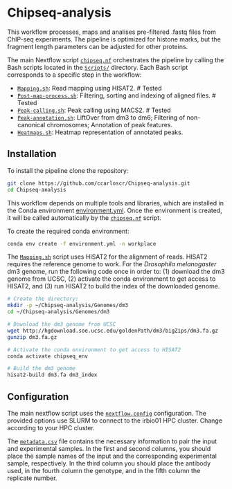 # Chipseq-analysis

This workflow processes, maps and analises pre-filtered .fastq files from ChIP-seq experiments. The pipeline is optimized for histone marks, but the fragment length parameters can be adjusted for other proteins.

The main Nextflow script [`chipseq.nf`](chipseq.nf) orchestrates the pipeline by calling the Bash scripts located in the [`Scripts/`](Scripts/) directory. Each Bash script corresponds to a specific step in the workflow:

- [`Mapping.sh`](Scripts/Mapping.sh): Read mapping using HISAT2.    # Tested
- [`Post-map-process.sh`](Scripts/Post-map-process.sh): Filtering, sorting and indexing of aligned files.    # Tested
- [`Peak-calling.sh`](Scripts/Peak-calling.sh): Peak calling using MACS2.    # Tested
- [`Peak-annotation.sh`](Scripts/Peak-annotation.sh): LiftOver from dm3 to dm6; Filtering of non-canonical chromosomes; Annotation of peak features.
- [`Heatmaps.sh`](Scripts/Heatmaps.sh): Heatmap representation of annotated peaks.


## Installation

To install the pipeline clone the repository:
```bash
git clone https://github.com/ccarloscr/Chipseq-analysis.git
cd Chipseq-analysis
```

This workflow depends on multiple tools and libraries, which are installed in the Conda environment [environment.yml](environment.yml). Once the environment is created, it will be called automatically by the [`chipseq.nf`](chipseq.nf) script.

To create the required conda environment:
```bash
conda env create -f environment.yml -n workplace
```

The [`Mapping.sh`](Scripts/Mapping.sh) script uses HISAT2 for the alignment of reads. HISAT2 requires the reference genome to work. For the _Drosophila melanogaster_ dm3 genome, run the following code once in order to: (1) download the dm3 genome from UCSC, (2) activate the conda environment to get access to HISAT2, and (3) run HISAT2 to build the index of the downloaded genome.
```bash
# Create the directory:
mkdir -p ~/Chipseq-analysis/Genomes/dm3
cd ~/Chipseq-analysis/Genomes/dm3

# Download the dm3 genome from UCSC
wget http://hgdownload.soe.ucsc.edu/goldenPath/dm3/bigZips/dm3.fa.gz
gunzip dm3.fa.gz

# Activate the conda environment to get access to HISAT2
conda activate chipseq_env

# Build the dm3 genome
hisat2-build dm3.fa dm3_index
```


## Configuration

The main nextflow script uses the [`nextflow.config`](nextflow.config) configuration. The provided options use SLURM to connect to the irbio01 HPC cluster. Change according to your HPC cluster.

The [`metadata.csv`](metadata.csv) file contains the necessary information to pair the input and experimental samples. In the first and second columns, you should place the sample names of the input and the corresponding experimental sample, respectively. In the third column you should place the antibody used, in the fourth column the genotype, and in the fifth column the replicate number.


